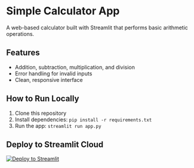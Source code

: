 # Simple Calculator App

A web-based calculator built with Streamlit that performs basic arithmetic operations.

## Features
- Addition, subtraction, multiplication, and division
- Error handling for invalid inputs
- Clean, responsive interface

## How to Run Locally
1. Clone this repository
2. Install dependencies: `pip install -r requirements.txt`
3. Run the app: `streamlit run app.py`

## Deploy to Streamlit Cloud
[![Deploy to Streamlit](https://static.streamlit.io/badges/streamlit_badge_black_white.svg)](https://streamlit.io/cloud)
